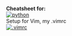 **Cheatsheet for:**<br/>
[![python](https://img.shields.io/badge/python_cheatsheet%20-14354C.svg?&style=for-the-badge&logo=python&logoColor=white)](https://github.com/joisaac/cheatsheets/blob/main/python-cheatsheet.md)<br/>
Setup for Vim, my .vimrc<br/>
[![.vimrc](https://img.shields.io/badge/my_vimrc-019733?&style=for-the-badge&logo=vim&logoColor=white)](https://github.com/joisaac/cheatsheets/blob/main/.vimrc)

